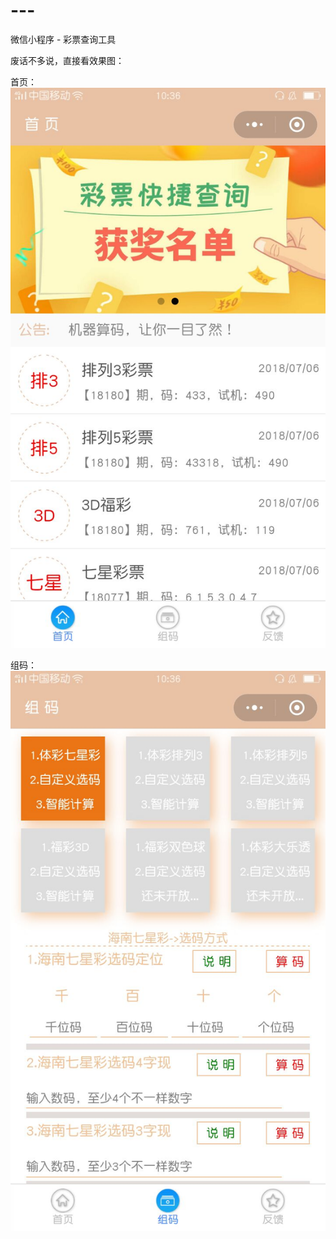 # ---
微信小程序 - 彩票查询工具

废话不多说，直接看效果图：

首页：
![image](https://github.com/songjian931798/---/blob/master/%E6%95%88%E6%9E%9C/mainpage.jpg)


组码：
![image](https://github.com/songjian931798/---/blob/master/%E6%95%88%E6%9E%9C/code.jpg)
